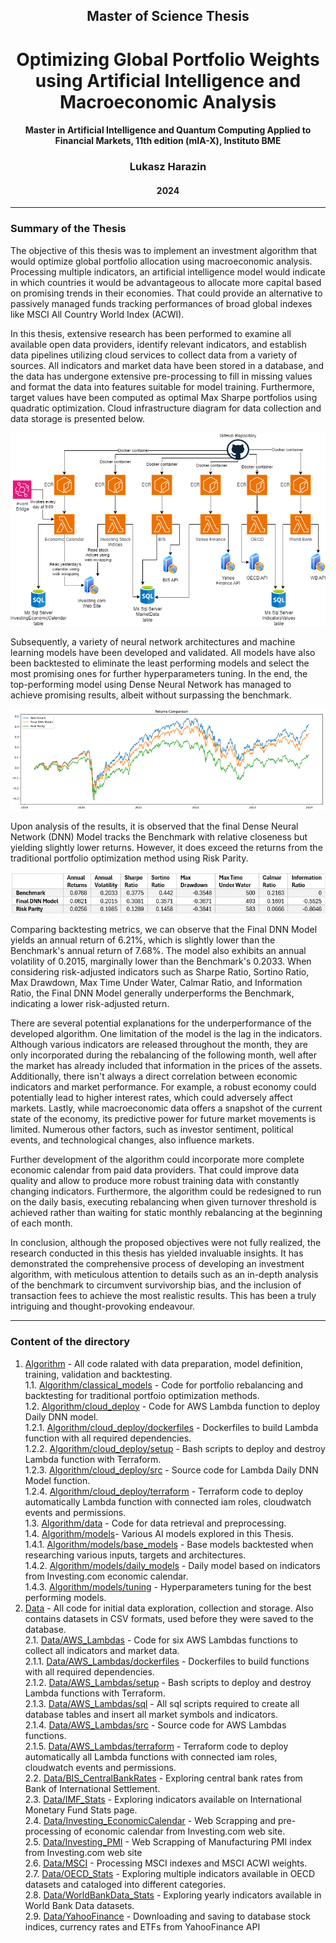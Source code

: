 <h2 align="center">Master of Science Thesis</h2>
<h1 align="center">Optimizing Global Portfolio Weights using Artificial Intelligence and Macroeconomic Analysis</h3>
<h4 align="center">Master in Artificial Intelligence and Quantum Computing Applied to Financial Markets, 11th edition (mIA-X), Instituto BME</h4>
<h3 align="center">Lukasz Harazin</h3>
<h4 align="center">2024</h4>

---

### Summary of the Thesis

The objective of this thesis was to implement an investment algorithm that would optimize global portfolio allocation using macroeconomic analysis. Processing multiple indicators, an artificial intelligence model would indicate in which countries it would be advantageous to allocate more capital based on promising trends in their economies. That could provide an alternative to passively managed funds tracking performances of broad global indexes like MSCI All Country World Index (ACWI).

In this thesis, extensive research has been performed to examine all available open data providers, identify relevant indicators, and establish data pipelines utilizing cloud services to collect data from a variety of sources. All indicators and market data have been stored in a database, and the data has undergone extensive pre-processing to fill in missing values and format the data into features suitable for model training. Furthermore, target values have been computed as optimal Max Sharpe portfolios using quadratic optimization. Cloud infrastructure diagram for data collection and data storage is presented below.

<p align="center"><img src="/Img/cloud_diagram.png" title="Data Architecture Diagram" /></p>

Subsequently, a variety of neural network architectures and machine learning models have been developed and validated. All models have also been backtested to eliminate the least performing models and select the most promising ones for further hyperparameters tuning. In the end, the top-performing model using Dense Neural Network has managed to achieve promising results, albeit without surpassing the benchmark.

<p align="center"><img src="/Img/returns_comparison.png" title="Returns Comparison" /></p>

Upon analysis of the results, it is observed that the final Dense Neural Network (DNN) Model tracks the Benchmark with relative closeness but yielding slightly lower returns. However, it does exceed the returns from the traditional portfolio optimization method using Risk Parity.

<p align="center"><img src="/Img/backtesting_metrics.png" title="Backtesting Metrics" /></p>

Comparing backtesting metrics, we can observe that the Final DNN Model yields an annual return of 6.21%, which is slightly lower than the Benchmark's annual return of 7.68%. The model also exhibits an annual volatility of 0.2015, marginally lower than the Benchmark's 0.2033. When considering risk-adjusted indicators such as Sharpe Ratio, Sortino Ratio, Max Drawdown, Max Time Under Water, Calmar Ratio, and Information Ratio, the Final DNN Model generally underperforms the Benchmark, indicating a lower risk-adjusted return. 

There are several potential explanations for the underperformance of the developed algorithm. One limitation of the model is the lag in the indicators. Although various indicators are released throughout the month, they are only incorporated during the rebalancing of the following month, well after the market has already included that information in the prices of the assets. Additionally, there isn't always a direct correlation between economic indicators and market performance. For example, a robust economy could potentially lead to higher interest rates, which could adversely affect markets. Lastly, while macroeconomic data offers a snapshot of the current state of the economy, its predictive power for future market movements is limited. Numerous other factors, such as investor sentiment, political events, and technological changes, also influence markets. 

Further development of the algorithm could incorporate more complete economic calendar from paid data providers. That could improve data quality and allow to produce more robust training data with constantly changing indicators. Furthermore, the algorithm could be redesigned to run on the daily basis, executing rebalancing when given turnover threshold is achieved rather than waiting for static monthly rebalancing at the beginning of each month.

In conclusion, although the proposed objectives were not fully realized, the research conducted in this thesis has yielded invaluable insights. It has demonstrated the comprehensive process of developing an investment algorithm, with meticulous attention to details such as an in-depth analysis of the benchmark to circumvent survivorship bias, and the inclusion of transaction fees to achieve the most realistic results. This has been a truly intriguing and thought-provoking endeavour.

---

### Content of the directory

1. [Algorithm](Algorithm) - All code ralated with data preparation, model definition, training, validation and backtesting.<br>
1.1. [Algorithm/classical_models](Algorithm/classical_models) - Code for portfolio rebalancing and backtesting for traditional portfoio optimization methods.<br>
1.2. [Algorithm/cloud_deploy](Algorithm/cloud_deploy) - Code for AWS Lambda function to deploy Daily DNN model.<br>
1.2.1. [Algorithm/cloud_deploy/dockerfiles](Algorithm/cloud_deploy/dockerfiles) - Dockerfiles to build Lambda function with all required dependencies.<br>
1.2.2. [Algorithm/cloud_deploy/setup](Algorithm/cloud_deploy/setup) - Bash scripts to deploy and destroy Lambda function with Terraform.<br>
1.2.3. [Algorithm/cloud_deploy/src](Algorithm/cloud_deploy/src) - Source code for Lambda Daily DNN Model function.<br>
1.2.4. [Algorithm/cloud_deploy/terraform](Algorithm/cloud_deploy/terraform) - Terraform code to deploy automatically Lambda function with connected iam roles, cloudwatch events and permissions.<br>
1.3. [Algorithm/data](Algorithm/data) - Code for data retrieval and preprocessing.<br>
1.4. [Algorithm/models](Algorithm/models)- Various AI models explored in this Thesis.<br>
1.4.1. [Algorithm/models/base_models](Algorithm/models/base_models) - Base models backtested when researching various inputs, targets and architectures.<br>
1.4.2. [Algorithm/models/daily_models](Algorithm/models/daily_models) - Daily model based on indicators from Investing.com economic calendar.<br>
1.4.3. [Algorithm/models/tuning](Algorithm/models/tuning) - Hyperparameters tuning for the best performing models.<br>
2. [Data](Data) - All code for initial data exploration, collection and storage. Also contains datasets in CSV formats, used before they were saved to the database.<br>
2.1. [Data/AWS_Lambdas](Data/AWS_Lambdas) - Code for six AWS Lambdas functions to collect all indicators and market data.<br>
2.1.1. [Data/AWS_Lambdas/dockerfiles](Data/AWS_Lambdas/dockerfiles) - Dockerfiles to build functions with all required dependencies.<br>
2.1.2. [Data/AWS_Lambdas/setup](Data/AWS_Lambdas/setup) - Bash scripts to deploy and destroy Lambda functions with Terraform.<br>
2.1.3. [Data/AWS_Lambdas/sql](Data/AWS_Lambdas/sql) - All sql scripts required to create all database tables and insert all market symbols and indicators.<br>
2.1.4. [Data/AWS_Lambdas/src](Data/AWS_Lambdas/src) - Source code for AWS Lambdas functions.<br>
2.1.5. [Data/AWS_Lambdas/terraform](Data/AWS_Lambdas/terraform) - Terraform code to deploy automatically all Lambda functions with connected iam roles, cloudwatch events and permissions.<br>
2.2. [Data/BIS_CentralBankRates](Data/BIS_CentralBankRates) - Exploring central bank rates from Bank of International Settlement.<br>
2.3. [Data/IMF_Stats](Data/IMF_Stats) - Exploring indicators available on International Monetary Fund Stats page.<br>
2.4. [Data/Investing_EconomicCalendar](Data/Investing_EconomicCalendar) - Web Scrapping and pre-processing of economic calendar from Investing.com web site.<br>
2.5. [Data/Investing_PMI](Data/Investing_PMI) - Web Scrapping of Manufacturing PMI index from Investing.com web site<br>
2.6. [Data/MSCI](Data/MSCI) - Processing MSCI indexes and MSCI ACWI weights.<br>
2.7. [Data/OECD_Stats](Data/OECD_Stats) - Exploring multiple indicators available in OECD datasets and cataloged into different categories.<br>
2.8. [Data/WorldBankData_Stats](Data/WorldBankData_Stats) - Exploring yearly indicators available in World Bank Data datasets.<br>
2.9. [Data/YahooFinance](Data/YahooFinance) - Downloading and saving to database stock indices, currency rates and ETFs from YahooFinance API<br>

